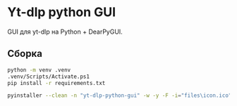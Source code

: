 # Yt-dlp python GUI

GUI для yt-dlp на Python + DearPyGUI.

## Сборка

```bash
python -m venv .venv
.venv/Scripts/Activate.ps1
pip install -r requirements.txt

pyinstaller --clean -n "yt-dlp-python-gui" -w -y -F -i="files\icon.ico" --add-data="files\CascadiaCode-Regular.otf:files" --add-data="files\icon.ico:files" .\main.py
```
